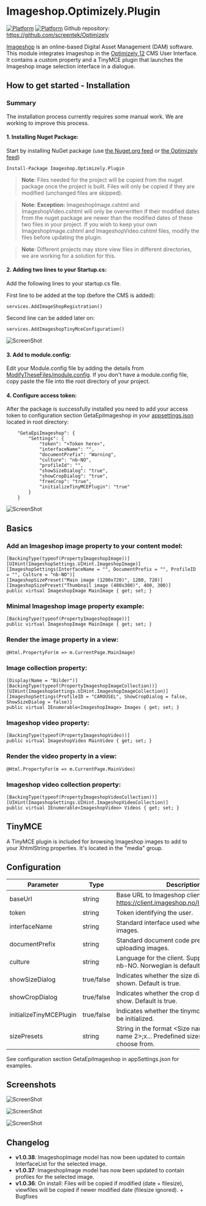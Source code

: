 # Imageshop.Optimizely.Plugin
[![Platform](https://img.shields.io/badge/Platform-.NET%206.0-blue.svg?style=flat)](https://msdn.microsoft.com/en-us/library/w0x726c2%28v=vs.110%29.aspx)
[![Platform](https://img.shields.io/badge/Optimizely-%2012.8.0-blue.svg?style=flat)](https://www.optimizely.com/products/content)
Github repository: https://github.com/screentek/Optimizely

[Imageshop](http://www.imageshop.org) is an online-based Digital Asset Management (DAM) software. This module integrates Imageshop in the [Optimizely 12](http://www.optimizely.com) CMS User Interface. It contains a custom property and a TinyMCE plugin that launches the Imageshop image selection interface in a dialogue.

## How to get started - Installation

### Summary
The installation process currently requires some manual work. We are working to improve this process.

#### 1. Installing Nuget Package:
Start by installing NuGet package (use [the Nuget.org feed](https://www.nuget.org/packages/Imageshop.Optimizely.Plugin/) or [the Optimizely feed](https://nuget.optimizely.com/package/?id=Imageshop.Optimizely.Plugin))

    Install-Package Imageshop.Optimizely.Plugin
    
> **Note**: Files needed for the project will be copied from the nuget package once the project is built. Files will only be copied if they are modified (unchanged files are skipped). 

> **Note**: **Exception:** ImageshopImage.cshtml and ImageshopVideo.cshtml will only be overwritten if their modified dates from the nuget package are newer than the modified dates of these two files in your project. If you wish to keep your own ImageshopImage.cshtml and ImageshopVideo.cshtml files, modify the files before updating the plugin. 

> **Note**: Different projects may store view files in different directories, we are working for a solution for this.

#### 2. Adding two lines to your Startup.cs:
Add the following lines to your startup.cs file.

First line to be added at the top (before the CMS is added):

    services.AddImageShopRegistration()

Second line can be added later on:

    services.AddImageshopTinyMceConfiguration()

![ScreenShot](https://raw.githubusercontent.com/screentek/Optimizely/master/docs/installation1.png)

#### 3. Add to module.config:
Edit your Module.config file by adding the details from [ModifyTheseFiles/module.config](https://github.com/screentek/Optimizely/tree/master/ModifyTheseFiles). If you don't have a module.config file, copy paste the file into the root directory of your project.

#### 4. Configure access token:

After the package is successfully installed you need to add your access token to configuration section GetaEpiImageshop in your [appsettings.json](https://github.com/screentek/Optimizely/tree/master/ModifyTheseFiles) located in root directory:

```
    "GetaEpiImageshop": {
        "Settings": {
            "token": "<Token here>",
            "interfaceName": "",
            "documentPrefix": "Warning",
            "culture": "nb-NO",
            "profileId": "",
            "showSizeDialog": "true",
            "showCropDialog": "true",
            "freeCrop": "true",
            "initializeTinyMCEPlugin": "true"
        }
    }
```

![ScreenShot](https://raw.githubusercontent.com/screentek/Optimizely/master/docs/config.png)

## Basics

### Add an Imageshop image property to your content model:

    [BackingType(typeof(PropertyImageshopImage))]
    [UIHint(ImageshopSettings.UIHint.ImageshopImage)]
    [ImageshopSettings(InterfaceName = "", DocumentPrefix = "", ProfileID = "", Culture = "nb-NO")]
    [ImageshopSizePreset("Main image (1280x720)", 1280, 720)]
    [ImageshopSizePreset("Thumbnail image (400x300)", 400, 300)]
    public virtual ImageshopImage MainImage { get; set; }

### Minimal Imageshop image property example:

    [BackingType(typeof(PropertyImageshopImage))]
    public virtual ImageshopImage MainImage { get; set; }

### Render the image property in a view:

    @Html.PropertyFor(m => m.CurrentPage.MainImage)
    
### Image collection property:

    [Display(Name = "Bilder")]
    [BackingType(typeof(PropertyImageshopImageCollection))]
    [UIHint(ImageshopSettings.UIHint.ImageshopImageCollection)]
    [ImageshopSettings(ProfileID = "CAROUSEL", ShowCropDialog = false, ShowSizeDialog = false)]
    public virtual IEnumerable<ImageshopImage> Images { get; set; }

### Imageshop video property:

	[BackingType(typeof(PropertyImageshopVideo))]
	public virtual ImageshopVideo MainVideo { get; set; }

### Render the video property in a view:

	@Html.PropertyFor(m => m.CurrentPage.MainVideo)

### Imageshop video collection property:

	[BackingType(typeof(PropertyImageshopVideoCollection))]
    [UIHint(ImageshopSettings.UIHint.ImageshopVideoCollection)]
	public virtual IEnumerable<ImageshopVideo> Videos { get; set; }

## TinyMCE

A TinyMCE plugin is included for browsing Imageshop images to add to your XhtmlString properties. It's located in the "media" group.

## Configuration

| Parameter		      		| Type       | Description                                                                      	|
| ------------------------- | ---------- | ------------------------------------------------------------------------------------ |
| baseUrl        			| string     | Base URL to Imageshop client. Default is https://client.imageshop.no/InsertImage2.aspx |
| token          			| string     | Token identifying the user.                                                      	|
| interfaceName  			| string     | Standard interface used when searching images.                                  		|
| documentPrefix 			| string     | Standard document code prefix used when uploading images.                        	|
| culture        			| string     | Language for the client. Supports en-US and nb-NO. Norwegian is default (nb-NO). 	|
| showSizeDialog 			| true/false | Indicates whether the size dialogue should be shown. Default is true.            	|
| showCropDialog		 	| true/false | Indicates whether the crop dialogue should be show. Default is true.             	|
| initializeTinyMCEPlugin	| true/false | Indicates whether the tinymce plugin should be initialized.					            |
| sizePresets				| string     | String in the format <Size name 1>;<width1>x<height1>:<Size name 2>;<width2>x<height2>... Predefined sizes the user can choose from.	|

See configuration section GetaEpiImageshop in appSettings.json for examples.

## Screenshots

![ScreenShot](https://raw.githubusercontent.com/screentek/Optimizely/master/docs/imageshop-epi-dialogue.png)

![ScreenShot](https://raw.githubusercontent.com/screentek/Optimizely/master/docs/imageshop-selection.png)

![ScreenShot](https://raw.githubusercontent.com/screentek/Optimizely/master/docs/imageshop-tinymce-plugin.png)

## Changelog
- **v1.0.38**: ImageshopImage model has now been updated to contain InterfaceList for the selected image.
- **v1.0.37**: ImageshopImage model has now been updated to contain profiles for the selected image.
- **v1.0.36**: On install: Files will be copied if modified (date + filesize), viewfiles will be copied if newer modified date (filesize ignored). + Bugfixes
